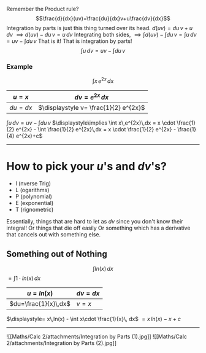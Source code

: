 Remember the Product rule?
$$\frac{d}{dx}(uv)=\frac{du}{dx}v+u\frac{dv}{dx}$$
Integration by parts is just this thing turned over its head.
$\displaystyle d(uv)=du\,v+u\,dv$
$\implies \displaystyle d(uv) - du\,v=u\,dv$
Integrating both sides,
$\implies \displaystyle \int d(uv) - \int du\,v=\int u\,dv = uv - \int du\,v$
That is it! That is integration by parts!
$$\int u\,dv = uv - \int du\,v$$


### Example 
$$\int x\,e^{2x}\,dx$$

| $u=x$   | $dv=e^{2x}\,dx$                       |
| ------- | ------------------------------------- |
| $du=dx$ | $\displaystyle v= \frac{1}{2} e^{2x}$ |
$\displaystyle \int u\,dv = uv - \int du\,v$
$\displaystyle\implies \int x\,e^{2x}\,dx = x \cdot \frac{1}{2} e^{2x} - \int \frac{1}{2} e^{2x}\,dx = x \cdot \frac{1}{2} e^{2x} - \frac{1}{4} e^{2x}+c$

---
# How to pick your $u$'s and $dv$'s?
- I (nverse Trig)
- L (ogarithms)
- P (polynomial)
- E (exponential)
- T (rignometric)

Essentially, things that are hard to let as $dv$ since you don't know their integral!
Or things that die off easily
Or something which has a derivative that cancels out with something else.

## Something out of Nothing 
$$\int ln(x)\,dx$$
$\displaystyle= \int 1\cdot ln(x)\,dx$


| $u=ln(x)$            | $dv=dx$             |
| -------------------- | ------------------- |
| $du=\frac{1}{x}\,dx$ | $\displaystyle v=x$ |
$\displaystyle= x\,ln(x) - \int x\cdot \frac{1}{x}\, dx$
$\displaystyle=x\,ln(x)-x+c$

---
![[Maths/Calc 2/attachments/Integration by Parts (1).jpg]]
![[Maths/Calc 2/attachments/Integration by Parts (2).jpg]]
